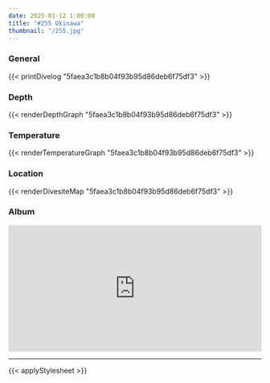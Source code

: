 ```yaml
---
date: 2025-01-12 1:00:00
title: "#255 Okinawa"
thumbnail: "/255.jpg"
---
```


### General

{{< printDivelog "5faea3c1b8b04f93b95d86deb6f75df3" >}}

### Depth

{{< renderDepthGraph "5faea3c1b8b04f93b95d86deb6f75df3" >}}

### Temperature

{{< renderTemperatureGraph "5faea3c1b8b04f93b95d86deb6f75df3" >}}

### Location

{{< renderDivesiteMap "5faea3c1b8b04f93b95d86deb6f75df3" >}}

### Album

<div class='lr_embed' style='position: relative; padding-bottom: 50%; height: 0; overflow: hidden;'><iframe id='iframe' src='https://lightroom.adobe.com/embed/shares/886ad41b35da44d7933452754d325181/slideshow?background_color=%232D2D2D&color=%23999999' frameborder='0'style='width:100%; height:100%; position: absolute; top:0; left:0;' ></iframe></div>

---

{{< applyStylesheet >}}
